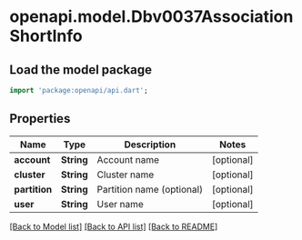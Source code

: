 # openapi.model.Dbv0037AssociationShortInfo

## Load the model package
```dart
import 'package:openapi/api.dart';
```

## Properties
Name | Type | Description | Notes
------------ | ------------- | ------------- | -------------
**account** | **String** | Account name | [optional] 
**cluster** | **String** | Cluster name | [optional] 
**partition** | **String** | Partition name (optional) | [optional] 
**user** | **String** | User name | [optional] 

[[Back to Model list]](../README.md#documentation-for-models) [[Back to API list]](../README.md#documentation-for-api-endpoints) [[Back to README]](../README.md)


